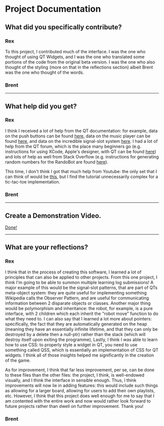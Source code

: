 # Project Documentation

## What did you specifically contribute?

### Rex

To this project, I contributed much of the interface.
I was the one who thought of using QT Widgets,
and I was the one who translated some portions of the code
from the original beta version.
I was the one who also thought of the styling
(more on that in the reflections section)
albeit Brent was the one who thought of the words.


### Brent

---

## What help did you get?

### Rex

I think I received a lot of help from the QT documentation:
for example, data on the push buttons can be found 
[here](https://doc.qt.io/qt-5/qpushbutton.html), 
data on the music player can be found
[here](https://doc.qt.io/qt-5/qmediaplayer.html),
and data on the incredible signal-slot system
[here](https://doc.qt.io/qt-5/signalsandslots.html).
I had a lot of help from the QT forum, which is the place
many beginners go (e.g. instructions for using 
XCode, Apple's designer, with QT can be found 
[here](https://www.qtcentre.org/threads/53249-Setting-QT-in-Xcode-step-by-step-guide))
and lots of help as well from Stack Overflow (e.g. instructions
for generating random numbers for the RandoBot are found 
[here](https://stackoverflow.com/questions/13445688/how-to-generate-a-random-number-in-c)).

This time, I don't think I got that much help from Youtube:
the only set that I can think of would be 
[this](https://www.youtube.com/watch?v=8ntEQpg7gck&list=PLMgDVIa0Pg8WrI9WmZR09xAbfXyfkqKWy&index=2),
but I find the tutorial unnecessarily complex for a
tic-tac-toe implementation.

### Brent

---

## Create a Demonstration Video.

[Done!](https://drive.google.com/file/d/1Ig_6GjcdQI-uke6YHI0jXRwiId0WQf-t/view?usp=sharing)

---

## What are your reflections?

### Rex

I think that in the process of creating this software, 
I learned a lot of principles that can also be applied
to other projects.
From this one project, I think I'm going to be able to summon
multiple learning log submissions!
A major example of this would be the signal-slot patterns,
that are part of QTs meta-object system:
they are quite useful for implementing something Wikipedia calls
the Observer Pattern, and are useful for communicating information 
between 2 disparate objects or classes.
Another major thing would be polymorphism and inheritance:
the robot, for example, is a pure interface, with 2 children
which each inherit the "robot move" function to do what they need to.
I can also say that I learned a lot more about pointers:
specifically, the fact that they are automatically generated
on the heap (meaning they have an essentially infinite lifetime,
and that they can only be destroyed by a delete then a null-ptr)
rather than the stack (which will destroy itself
upon exiting the programme),
Lastly, I think I was able to learn how to use CSS:
to properly style a widget in QT, you need to use something
called QSS, which is essentially an implementation of CSS for QT widgets.
I think all of those insights helped me significantly
in the creation of the game.

As for improvement, I think that far less improvement, per se,
can be done to these files than the other files:
the project, I think, is well-endowed visually,
and I think the interface in sensible enough.
Thus, I think improvements will now lie in adding features:
this would include such things as allowing for a larger board,
allowing for users to add their own playlists, etc.
However, I think that this project does well enough for me to say
that I am contented with the entire work and 
now would rather look forward to future projects
rather than dwell on further improvement.
Thank you!

### Brent